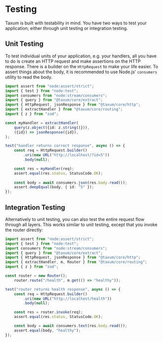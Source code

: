 # Testing

Taxum is built with testability in mind. You have two ways to test your application; either through unit testing or
integration testing.

## Unit Testing

To test individual units of your application, e.g. your handlers, all you have to do is create an HTTP request and make
assertions on the HTTP response. There is a builder on the `HttpRequest` to make your life easier. To assert things
about the body, it is recommended to use Node.js' `consumers` utility to read the body.

```ts
import assert from "node:assert/strict";
import { test } from "node:test";
import consumers from "node:stream/consumers";
import { query } from "@taxum/core/extract";
import { HttpRequest, jsonResponse } from "@taxum/core/http";
import { extractHandler } from "@taxum/core/routing";
import { z } from "zod";

const myHandler = extractHandler(
    query(z.object({id: z.string()})),
    ({id}) => jsonResponse({id}),
);

test("handler returns correct response", async () => {
    const req = HttpRequest.builder()
        .uri(new URL("http://localhost/?id=5"))
        .body(null);

    const res = myHandler(req);
    assert.equal(res.status, StatusCode.OK);
    
    const body = await consumers.json(res.body.read());
    assert.deepEqual(body, { id: "5" });
});
```

## Integration Testing

Alternatively to unit testing, you can also test the entire request flow through all layers. This works similar to unit
testing, except that you invoke the router directly:

```ts
import assert from "node:assert/strict";
import { test } from "node:test";
import consumers from "node:stream/consumers";
import { query } from "@taxum/core/extract";
import { HttpRequest, jsonResponse } from "@taxum/core/http";
import { extractHandler, m, Router } from "@taxum/core/routing";
import { z } from "zod";

const router = new Router();
    router.route("/health", m.get(() => "healthy"));

test("router returns health response", async () => {
    const req = HttpRequest.builder()
        .uri(new URL("http://localhost/health"))
        .body(null);

    const res = router.invoke(req);
    assert.equal(res.status, StatusCode.OK);

    const body = await consumers.text(res.body.read());
    assert.equal(body, "healthy");
});
```
